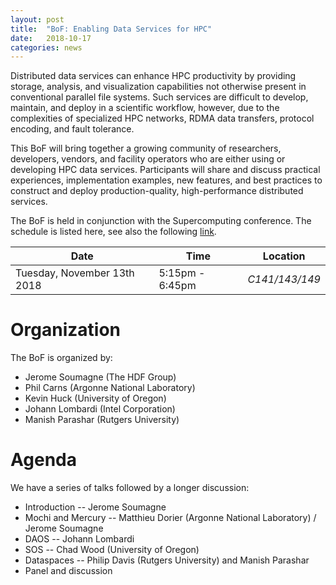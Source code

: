 ```yaml
---
layout: post
title:  "BoF: Enabling Data Services for HPC"
date:   2018-10-17
categories: news
---
```


Distributed data services can enhance HPC productivity by providing storage, analysis, and visualization capabilities not otherwise present in conventional parallel file systems. Such services are difficult to develop, maintain, and deploy in a scientific workflow, however, due to the complexities of specialized HPC networks, RDMA data transfers, protocol encoding, and fault tolerance.

This BoF will bring together a growing community of researchers, developers, vendors, and facility operators who are either using or developing HPC data services. Participants will share and discuss practical experiences, implementation examples, new features, and best practices to construct and deploy production-quality, high-performance distributed services.

The BoF is held in conjunction with the Supercomputing conference.
The schedule is listed here, see also the following [link][SC18-bof].

Date                         | Time              | Location
---------------------------- | ------------------| -------------- 
Tuesday, November 13th 2018  | 5:15pm - 6:45pm | *C141/143/149*

# Organization

The BoF is organized by:
* Jerome Soumagne (The HDF Group)
* Phil Carns (Argonne National Laboratory)
* Kevin Huck (University of Oregon)
* Johann Lombardi (Intel Corporation)
* Manish Parashar (Rutgers University)

# Agenda

We have a series of talks followed by a longer discussion:
* Introduction -- Jerome Soumagne
* Mochi and Mercury -- Matthieu Dorier (Argonne National Laboratory) / Jerome Soumagne
* DAOS -- Johann Lombardi
* SOS -- Chad Wood (University of Oregon)
* Dataspaces -- Philip Davis (Rutgers University) and Manish Parashar
* Panel and discussion


[SC18-bof]: https://sc18.supercomputing.org/presentation/?id=bof166&sess=sess423
